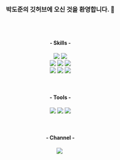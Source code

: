<h3 align="center">박도준의 깃허브에 오신 것을 환영합니다. 👋</h3>
<br>
<br>

<!-- <div align="center">
  
  ![Dojun's GitHub stats](https://github-readme-stats.vercel.app/api?username=dojuun2&show_icons=true&theme=gruvbox)

</div> -->


<h4 align="center">- Skills -</h4>
<div align="center">
  <img src="https://img.shields.io/badge/Java-0769AD?style=for-the-badge&logo=Java&logoColor=white"/>
  <img src="https://img.shields.io/badge/Spring Boot-6DB33F?style=for-the-badge&logo=Spring Boot&logoColor=white"/>
  <br>


  <img src="https://img.shields.io/badge/MySQL-4479A1.svg?&style=for-the-badge&logo=MySQL&logoColor=white"/>
  <img src="https://img.shields.io/badge/MariaDB-1F305F?style=for-the-badge&logo=MariaDB&logoColor=white"/>
  <img src="https://img.shields.io/badge/oracle-F80000?style=for-the-badge&logo=oracle&logoColor=white"/>
  <br> 


  <img src="https://img.shields.io/badge/HTML5-E34F26?style=for-the-badge&logo=HTML5&logoColor=white"/>
  <img src="https://img.shields.io/badge/JavaScript-F7DF1E?style=for-the-badge&logo=JavaScript&logoColor=white"/>
  <img src="https://img.shields.io/badge/CSS-1572B6?style=for-the-badge&logo=CSS3&logoColor=white"/>
  <br>
  <br>
  <br>
</div>

<h4 align="center">- Tools -</h4>
<div align="center" >
  <img src="https://img.shields.io/badge/IntelliJ%20IDEA-000000.svg?&style=for-the-badge&logo=IntelliJ%20IDEA&logoColor=white"/>
  <img src="https://img.shields.io/badge/Eclipse%20IDE-2C2255.svg?&style=for-the-badge&logo=Eclipse%20IDE&logoColor=white"/>
  <img src="https://img.shields.io/badge/Visual Studio Code-007ACC?style=for-the-badge&logo=Visual Studio Code&logoColor=white"/>
  <br>
  <br>
  <br>
</div>

<h4 align="center">- Channel -</h4>
<div align="center" >
   <a href="https://blog.naver.com/dojuun2"><img src="https://img.shields.io/badge/Naver-03C75A?style=flat-square&logo=Naver&logoColor=white"/></a>&nbsp </a>
</div>
